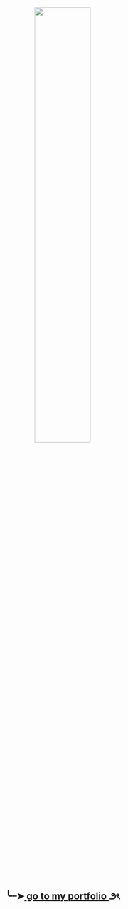<div align="center">
  <img src="https://readme-typing-svg.demolab.com?font=Fira+Code&weight=500&size=25&pause=1000&color=7FABD4&center=true&repeat=false&width=435&lines=Hi%2C+I'm+Sof%C3%ADa+!+%E2%98%86" width="50%" />
</div>

<div align="center">
  <h2 align="center">╰┈➤<a href="https://sofia-torres.vercel.app/"> go to my portfolio </a> ౨ৎ</h2>
</div>
